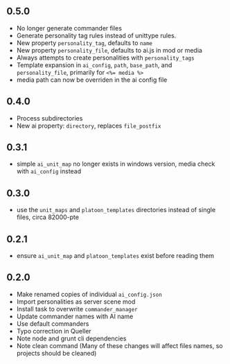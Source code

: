 ## 0.5.0

- No longer generate commander files
- Generate personality tag rules instead of unittype rules.
- New property `personality_tag`, defaults to `name`
- New property `personality_file`, defaults to ai.js in mod or media
- Always attempts to create personalities with `personality_tags`
- Template expansion in `ai_config`, `path`, `base_path`, and `personality_file`, primarily for `<%= media %>`
- media path can now be overriden in the ai config file

## 0.4.0

- Process subdirectories
- New ai property: `directory`, replaces `file_postfix`

## 0.3.1

- simple `ai_unit_map` no longer exists in windows version, media check with `ai_config` instead

## 0.3.0

- use the `unit_maps` and `platoon_templates` directories instead of single files, circa 82000-pte

## 0.2.1

- ensure `ai_unit_map` and `platoon_templates` exist before reading them

## 0.2.0

- Make renamed copies of individual `ai_config.json`
- Import personalities as server scene mod
- Install task to overwrite `commander_manager`
- Update commander names with AI name
- Use default commanders
- Typo correction in Queller
- Note node and grunt cli dependencies
- Note clean command (Many of these changes will affect files names, so projects should be cleaned)
